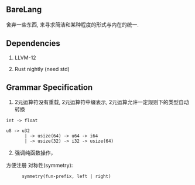 ## BareLang

舍弃一些东西, 来寻求简洁和某种程度的形式与内在的统一.

## Dependencies

1. LLVM-12

1. Rust nightly (need std)




## Grammar Specification

1. 2元运算符没有重载, 2元运算符中缀表示, 2元运算允许一定规则下的类型自动转换

```
int -> float

u8 -> u32
       | -> usize(64) -> u64 -> i64
       | -> usize(32) -> i32 -> usize(64)
```


2. 强调纯函数操作，

 方便注册 对称性(symmetry):

 ```
       symmetry(fun-prefix, left | right)

 ```

